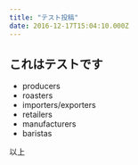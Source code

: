 ```yaml
---
title: "テスト投稿"
date: 2016-12-17T15:04:10.000Z
---
```


## これはテストです

- producers
- roasters
- importers/exporters
- retailers
- manufacturers
- baristas

以上
